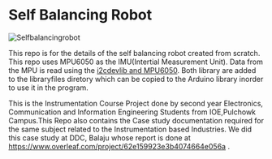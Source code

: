 # Self Balancing Robot
![Selfbalancingrobot](https://external-content.duckduckgo.com/iu/?u=https%3A%2F%2Fwww.terasic.com.tw%2Fattachment%2Farchive%2F1096%2Fimage%2FBalance_robot_typeB_03.jpg&f=1&nofb=1)

This repo is for the details of the self balancing robot created from scratch.
This repo uses MPU6050 as the IMU(Intertial Measurement Unit). Data from the MPU is read using the [i2cdevlib and MPU6050](https://github.com/jrowberg/i2cdevlib).
Both library are added to the libraryfiles diretory which can be copied to the Arduino library inorder to use it in the program.

This is the Instrumentation Course Project done by second year Electronics, Communication and Information Engineering Students from IOE,Pulchowk Campus.This Repo also contains the Case study documentation required for the same subject related to the Instrumentation based Industries. We did this case study at DDC, Balaju whose report is done at https://www.overleaf.com/project/62e159923e3b4074664e056a .
